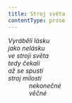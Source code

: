 ```yaml
---
title: Stroj světa
contentType: prose
---
```


<section>

_Vyráběli lásku  
jako nelásku  
ve stroji světa  
tedy čekali  
až se spustí  
stroj milosti  
            nekonečné  
            věčné_

</section>
